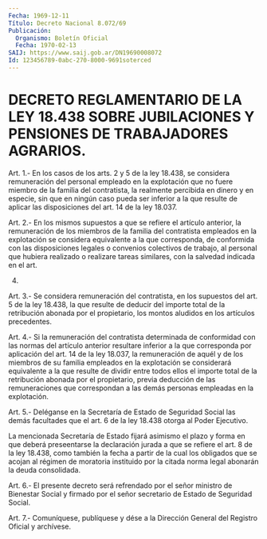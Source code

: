 ```yaml
---
Fecha: 1969-12-11
Título: Decreto Nacional 8.072/69
Publicación:
  Organismo: Boletín Oficial
  Fecha: 1970-02-13
SAIJ: https://www.saij.gob.ar/DN19690008072
Id: 123456789-0abc-270-8000-9691soterced
---
```

# DECRETO REGLAMENTARIO DE LA LEY 18.438 SOBRE JUBILACIONES Y PENSIONES DE TRABAJADORES AGRARIOS.

<a id="1"></a>
Art.  1.- En los casos de los arts. 2 y 5 de la ley 18.438, se considera remuneración  del personal empleado en la explotación que no  fuere  miembro  de la familia  del  contratista,  la  realmente percibida en dinero y  en especie, sin que en ningún caso pueda ser inferior a la que resulte  de aplicar las disposiciones del art. 14 de la ley 18.037.

<a id="2"></a>
Art.  2.- En los mismos supuestos a que se refiere el artículo anterior, la  remuneración  de  los  miembros  de  la  familia  del contratista empleados en la explotación se considera equivalente  a la  que  corresponda, de conformida con las disposiciones legales o convenios  colectivos de trabajo, al personal que hubiera realizado o realizare  tareas  similares, con la salvedad indicada en el art.

4.

<a id="3"></a>
Art.  3.-  Se  considera  remuneración del contratista, en los supuestos del art. 5 de la ley 18.438,  la  que  resulte de deducir del  importe  total  de la retribución abonada por el  propietario, los montos aludidos en los artículos precedentes.

<a id="4"></a>
Art.  4.-  Si  la  remuneración del contratista determinada de conformidad  con  las  normas    del  artículo  anterior  resultare inferior a la que corresponda por  aplicación del art. 14 de la ley 18.037, la remuneración de aquél y de  los  miembros  de su familia empleados  en la explotación se considerará equivalente  a  la  que resulte de dividir  entre  todos  ellos  el  importe  total  de  la retribución  abonada  por  el  propietario, previa deducción de las remuneraciones que correspondan  a  las demás personas empleadas en la explotación.

<a id="5"></a>
Art.  5.-  Deléganse  en  la Secretaría de Estado de Seguridad Social las demás facultades que  el  art. 6 de la ley 18.438 otorga al Poder Ejecutivo.

La  mencionada  Secretaría de Estado fijará  asimismo  el  plazo  y forma en que deberá  preseentarse  la  declaración  jurada a que se refiere el art. 8 de la ley 18.438, como también la fecha  a partir de  la  cual  los  obligados  que se acojan al régimen de moratoria instituido por la citada norma legal abonarán la deuda consolidada.

<a id="6"></a>
Art.  6.-  El  presente  decreto  será refrendado por el señor ministro de Bienestar Social y firmado por  el  señor secretario de Estado de Seguridad Social.

<a id="7"></a>
Art. 7.- Comuníquese, publíquese y dése a la Dirección General del Registro Oficial y archívese.